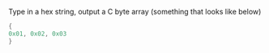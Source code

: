 Type in a hex string, output a C byte array (something that looks like below)

```c
{
0x01, 0x02, 0x03
}
```